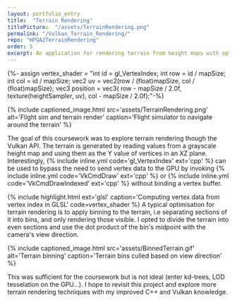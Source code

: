 ```yaml
---
layout: portfolio_entry
title:  "Terrain Rendering"
titlePicture:  "/assets/TerrainRendering.png"
permalink: "/Vulkan_Terrain_Rendering/"
repo: "HPGA2TerrainRendering"
order: 5
excerpt: An application for rendering terrain from height maps with optimizations such as view based culling, written in C++ with the Vulkan API.
---
```

<!-- code highlights -->
{%- assign vertex_shader = "int id = gl_VertexIndex;
int row = id / mapSize;
int col = id / mapSize;
vec2 uv = vec2(row / (float)mapSize, col / (float)mapSize);
vec3 position = vec3(
     row - mapSize / 2.0f,
     texture(heightSampler, uv),
     col - mapSize / 2.0f);"-%}

<!-- main content -->
{% include captioned_image.html src='assets/TerrainRendering.png' alt='Flight sim and terrain render' caption='Flight simulator to navigate around the terrain' %}

The goal of this coursework was to explore terrain rendering though the Vulkan API. The terrain is generated by reading values from a grayscale height map and using them as the Y value of vertices in an XZ plane.\
Interestingly, {% include inline.yml code='gl_VertexIndex' ext='cpp' %} can be used to bypass the need to send vertex data to the GPU by invoking {% include inline.yml code='VkCmdDraw' ext='cpp' %} or {% include inline.yml code='VkCmdDrawIndexed' ext='cpp' %} without binding a vertex buffer.

{% include highlight.html ext='glsl' caption='Computing vertex data from vertex index in GLSL' code=vertex_shader %}
A typical optimisation for terrain rendering is to apply binning to the terrain, i.e separating sections of it into bins, and only rendering those visible. I opted to divide the terrain into even sections and use the dot product of the bin's midpoint with the camera's view direction.

{% include captioned_image.html src='assets/BinnedTerrain.gif' alt='Terrain binning' caption='Terrain bins culled based on view direction' %}

This was sufficient for the coursework but is not ideal (enter kd-trees, LOD tesselation on the GPU...). I hope to revisit this project and explore more terrain rendering techniques with my improved C++ and Vulkan knowledge.
